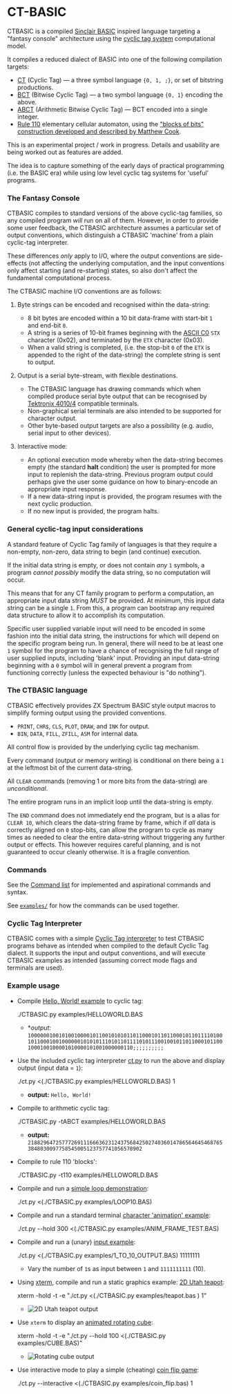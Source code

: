 # CT-BASIC

CTBASIC is a compiled [Sinclair BASIC](https://en.wikipedia.org/wiki/Sinclair_BASIC) inspired language targeting a "fantasy console" architecture using the [cyclic tag system](https://esolangs.org/wiki/Cyclic_tag_system) computational model.

It compiles a reduced dialect of BASIC into one of the following compilation targets:

* [CT](https://esolangs.org/wiki/Bitwise_Cyclic_Tag#The_language_CT) (Cyclic Tag) — a three symbol language `{0, 1, ;}`, or set of bitstring productions.
* [BCT](https://esolangs.org/wiki/Bitwise_Cyclic_Tag) (Bitwise Cyclic Tag) — a two symbol language `{0, 1}` encoding the above.
* [ABCT](https://github.com/hornc/abctag) (Arithmetic Bitwise Cyclic Tag) — BCT encoded into a single integer.
* [Rule 110](https://en.wikipedia.org/wiki/Rule_110) elementary cellular automaton, using the ["blocks of bits" construction developed and described by Matthew Cook](https://doi.org/10.4204/eptcs.1.4).

This is an experimental project / work in progress. Details and usability are being worked out as features are added.

The idea is to capture something of the early days of practical programming (i.e. the BASIC era) while using low level cyclic tag systems for 'useful' programs.


### The Fantasy Console

CTBASIC compiles to standard versions of the above cyclic-tag families, so any compiled program _will_ run on all of them.
However, in order to provide some user feedback, the CTBASIC architecture assumes a particular set of output conventions, which distinguish a CTBASIC 'machine' from a plain cyclic-tag interpreter.

These differences _only_ apply to I/O, where the output conventions are side-effects (not affecting the underlying computation, and the input conventions only affect starting (and re-starting) states, so also don't affect the fundamental computational process.

The CTBASIC machine I/O conventions are as follows:

1) Byte strings can be encoded and recognised within the data-string:
   * 8 bit bytes are encoded within a 10 bit data-frame with start-bit `1` and end-bit `0`.
   * A string is a series of 10-bit frames beginning with the [ASCII C0](https://en.wikipedia.org/wiki/C0_and_C1_control_codes) `STX` character (0x02), and terminated by the `ETX` character (0x03).
   * When a valid string is completed, (i.e. the stop-bit `0` of the `ETX` is appended to the right of the data-string) the complete string is sent to output.

2) Output is a serial byte-stream, with flexible destinations.
   * The CTBASIC language has drawing commands which when compiled produce serial byte output that can be recognised by [Tektronix 4010/4](https://en.wikipedia.org/wiki/Tektronix_4010) compatible terminals.
   * Non-graphical serial terminals are also intended to be supported for character output.
   * Other byte-based output targets are also a possibility (e.g. audio, serial input to other devices).

3) Interactive mode:
   * An optional execution mode whereby when the data-string becomes empty (the standard **halt** condition) the user is prompted for more input to replenish the data-string. Previous program output could perhaps give the user some guidance on how to binary-encode an appropriate input response.
   * If a new data-string input is provided, the program resumes with the next cyclic production.
   * If no new input is provided, the program halts.


### General cyclic-tag input considerations

A standard feature of Cyclic Tag family of languages is that they require a non-empty, non-zero, data string to begin (and continue) execution.

If the initial data string is empty, or does not contain _any_ `1` symbols, a program _cannot possibly_ modify the data string, so no computation will occur.

This means that for any CT family program to perform a computation, an appropriate input data string _MUST_ be provided.
At minimum, this input data string can be a single `1`. From this, a program can bootstrap any required data structure to allow it to accomplish its computation.

Specific user supplied variable input will need to be encoded in some fashion into the initial data string, the instructions for which will depend on the specific program being run.
In general, there will need to be at least one `1` symbol for the program to have a chance of recognising the full range of user supplied inputs, including 'blank' input.
Providing an input data-string beginning with a `0` symbol will in general prevent a program from functioning correctly (unless the expected behaviour is "do nothing").


### The CTBASIC language

CTBASIC effectively provides ZX Spectrum BASIC style output macros to simplify forming output using the provided conventions.
* `PRINT`, `CHR$`, `CLS`, `PLOT`, `DRAW`, and `INK` for output.
* `BIN`, `DATA`, `FILL`, `ZFILL`, `ASM` for internal data.

All control flow is provided by the underlying cyclic tag mechanism.

Every command (output or memory writing) is conditional on there being a `1` at the leftmost bit of the current data-string.

All `CLEAR` commands (removing 1 or more bits from the data-string) are _unconditional_.

The entire program runs in an implicit loop until the data-string is empty.

The `END` command does not immediately end the program, but is a alias for `CLEAR 10`, which clears the data-string frame by frame, which if _all_ data is correctly aligned on `0` stop-bits, can allow the program to cycle as many times as needed to clear the entire data-string without triggering any further output or effects. This however requires careful planning, and is not guaranteed to occur cleanly otherwise.
It is a fragile convention.

### Commands

See the [Command list](COMMANDS.md) for implemented and aspirational commands and syntax.

See [`examples/`](examples/) for how the commands can be used together.

### Cyclic Tag Interpreter

CTBASIC comes with a simple [Cyclic Tag interpreter](ct.py) to test CTBASIC programs behave as intended when compiled to the default Cyclic Tag dialect. It supports the input and output conventions, and will execute CTBASIC examples as intended (assuming correct mode flags and terminals are used).


### Example usage

* Compile [Hello, World! example](examples/HELLOWORLD.BAS) to cyclic tag:

    ./CTBASIC.py examples/HELLOWORLD.BAS

  * **output:* `1000000100101001000010110010101011011000101101100010110111101001011000100100000010101011101011011110101110010010110110001011001000100100001010000101001000000110;;;;;;;;;;`

* Use the included cyclic tag interpreter [ct.py](ct.py) to run the above and display output (input data = `1`):

    ./ct.py <(./CTBASIC.py examples/HELLOWORLD.BAS) 1

  * **output:** `Hello, World!`

* Compile to arithmetic cyclic tag:

    ./CTBASIC.py -tABCT examples/HELLOWORLD.BAS

  * **output:** `2188296472577726911166636231243756842502740360147865646454687653848030097758545005123757741056578902`

* Compile to rule 110 'blocks':

    ./CTBASIC.py -t110 examples/HELLOWORLD.BAS

* Compile and run a [simple loop demonstration](examples/LOOP10.BAS):

    ./ct.py <(./CTBASIC.py examples/LOOP10.BAS)

* Compile and run a standard terminal [character 'animation' example](examples/ANIM_FRAME_TEST.BAS):

    ./ct.py --hold 300 <(./CTBASIC.py examples/ANIM_FRAME_TEST.BAS)

* Compile and run a (unary) [input example](examples/1_TO_10_OUTPUT.BAS):

    ./ct.py <(./CTBASIC.py examples/1_TO_10_OUTPUT.BAS) 11111111

  * Vary the number of `1`s as input between `1` and `1111111111` (10).

* Using [xterm](https://invisible-island.net/xterm/), compile and run a static graphics example: [2D Utah teapot](examples/teapot.bas):

    xterm -hold -t -e "./ct.py <(./CTBASIC.py examples/teapot.bas  ) 1"

  * ![2D Utah teapot output](img/teapot.png)

* Use `xterm` to display an [animated rotating cube](examples/CUBE.BAS):

    xterm -hold -t -e "./ct.py --hold 100  <(./CTBASIC.py examples/CUBE.BAS)"

  * ![Rotating cube output](img/cube.gif)

* Use interactive mode to play a simple (cheating) [coin flip game](examples/coin_flip.bas):

    ./ct.py --interactive <(./CTBASIC.py examples/coin_flip.bas) 1
